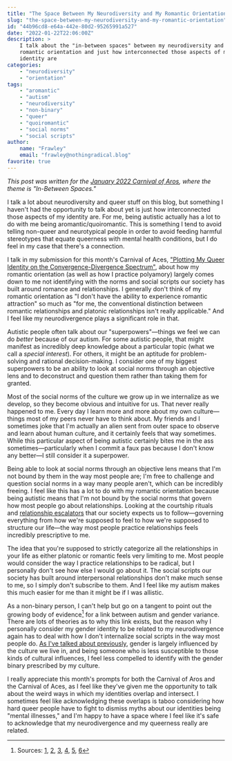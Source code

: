 ```yaml
---
title: "The Space Between My Neurodiversity and My Romantic Orientation"
slug: "the-space-between-my-neurodiversity-and-my-romantic-orientation"
id: "44b96cd8-e64a-442e-80d2-95265991a527"
date: "2022-01-22T22:06:00Z"
description: >
    I talk about the "in-between spaces" between my neurodiversity and my
    romantic orientation and just how interconnected those aspects of my
    identity are
categories:
    - "neurodiversity"
    - "orientation"
tags:
    - "aromantic"
    - "autism"
    - "neurodiversity"
    - "non-binary"
    - "queer"
    - "quoiromantic"
    - "social norms"
    - "social scripts"
author:
    name: "Frawley"
    email: "frawley@nothingradical.blog"
favorite: true
---
```


*This post was written for the [January 2022 Carnival of
Aros](https://aspecofstardust.wordpress.com/2021/12/31/call-for-submissions-january-2022-in-between-spaces/),
where the theme is "In-Between Spaces."*

I talk a lot about neurodiversity and queer stuff on this blog, but something I
haven't had the opportunity to talk about yet is just how interconnected those
aspects of my identity are. For me, being autistic actually has a lot to do
with me being aromantic/quoiromantic. This is something I tend to avoid telling
non-queer and neurotypical people in order to avoid feeding harmful stereotypes
that equate queerness with mental health conditions, but I do feel in my case
that there's a connection.

I talk in my submission for this month's Carnival of Aces, ["Plotting My Queer
Identity on the Convergence-Divergence
Spectrum"](https://nothingradical.blog/2022/01/18/plotting-my-queer-identity-on-the-convergence-divergence-spectrum/),
about how my romantic orientation (as well as how I practice polyamory) largely
comes down to me not identifying with the norms and social scripts our society
has built around romance and relationships. I generally don't think of my
romantic orientation as "I don't have the ability to experience romantic
attraction" so much as "for me, the conventional distinction between romantic
relationships and platonic relationships isn't really applicable." And I feel
like my neurodivergence plays a significant role in that.

Autistic people often talk about our "superpowers"—things we feel we can do
*better* because of our autism. For some autistic people, that might manifest
as incredibly deep knowledge about a particular topic (what we call a *special
interest*). For others, it might be an aptitude for problem-solving and
rational decision-making. I consider one of my biggest superpowers to be an
ability to look at social norms through an objective lens and to deconstruct
and question them rather than taking them for granted.

Most of the social norms of the culture we grow up in we internalize as we
develop, so they become obvious and intuitive for us. That never really
happened to me. Every day I learn more and more about my own culture—things
most of my peers never have to think about. My friends and I sometimes joke
that I'm actually an alien sent from outer space to observe and learn about
human culture, and it certainly feels that way sometimes. While this particular
aspect of being autistic certainly bites me in the ass sometimes—particularly
when I commit a faux pas because I don't know any better—I still consider it a
superpower.

Being able to look at social norms through an objective lens means that I'm not
bound by them in the way most people are; I'm free to challenge and question
social norms in a way many people aren't, which can be incredibly freeing. I
feel like this has a lot to do with my romantic orientation because being
autistic means that I'm not bound by the social norms that govern how most
people go about relationships. Looking at the courtship rituals and
[relationship escalators](https://offescalator.com/what-escalator/) that our
society expects us to follow—governing everything from how we're supposed to
feel to how we're supposed to structure our life—the way most people practice
relationships feels incredibly prescriptive to me.

The idea that you're supposed to strictly categorize all the relationships in
your life as either platonic or romantic feels very limiting to me. Most people
would consider the way I practice relationships to be radical, but I personally
don't see how else I would go about it. The social scripts our society has
built around interpersonal relationships don't make much sense to me, so I
simply don't subscribe to them. And I feel like my autism makes this much
easier for me than it might be if I was allistic.

As a non-binary person, I can't help but go on a tangent to point out the
growing body of evidence[^1] for a link between autism and gender variance.
There are lots of theories as to why this link exists, but the reason why I
personally consider my gender identity to be related to my neurodivergence
again has to deal with how I don't internalize social scripts in the way most
people do. [As I've talked about
previously](https://nothingradical.blog/2020/10/07/the-cultural-model-of-gender/),
gender is largely influenced by the culture we live in, and being someone who
is less susceptible to those kinds of cultural influences, I feel less
compelled to identify with the gender binary prescribed by my culture.

I really appreciate this month's prompts for both the Carnival of Aros and the
Carnival of Aces, as I feel like they've given me the opportunity to talk about
the weird ways in which my identities overlap and intersect. I sometimes feel
like acknowledging these overlaps is taboo considering how hard queer people
have to fight to dismiss myths about our identities being "mental illnesses,"
and I'm happy to have a space where I feel like it's safe to acknowledge that
my neurodivergence and my queerness really are related.

[^1]: Sources: [1](https://pubmed.ncbi.nlm.nih.gov/32770077/),
  [2](https://pubmed.ncbi.nlm.nih.gov/30392631/),
  [3](https://pubmed.ncbi.nlm.nih.gov/30062396/),
  [4](https://pubmed.ncbi.nlm.nih.gov/28597143/),
  [5](https://pubmed.ncbi.nlm.nih.gov/24619651/),
  [6](https://pubmed.ncbi.nlm.nih.gov/28914080/)
